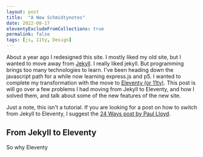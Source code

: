 ```yaml
---
layout: post
title:  "A New Schmidtynotes"
date: 2022-08-17
eleventyExcludeFromCollections: true
permalink: false
tags: [js, 11ty, Design]
---
```


About a year ago I redesigned this site.  I mostly liked my old site, but I wanted to move away from [Jekyll](https://jekyllrb.com).  I really liked jekyll.  But programming brings too many technologies to learn.  I've been heading down the javascript path for a while now learning express.js and p5.  I wanted to complete my transformation with the move to [Eleventy (or 11ty)](https://www.11ty.dev/).  This post is will go over a few problems I had moving from Jekyll to Eleventy, and how I solved them, and talk about some of the new features of the new site. 

Just a note, this isn't a tutorial.  If you are looking for a post on how to switch from Jekyll to Eleventy, I suggest the [24 Ways post by Paul Lloyd](https://24ways.org/2018/turn-jekyll-up-to-eleventy/). 
<!-- excerpt -->


## From Jekyll to Eleventy

So why Eleventy
